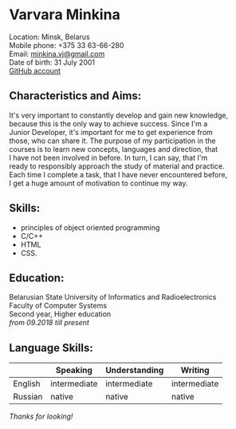 #   Varvara Minkina     
Location: Minsk, Belarus  
Mobile phone: +375 33 63-66-280  
Email: <minkina.vj@gmail.com>  
Date of birth: 31 July 2001  
[GitHub account](https://github.com/Varenique)  

## Characteristics and Aims:  

It's very important to constantly develop and gain new knowledge,  
because this is the only way to achieve success. Since I'm a  
Junior Developer, it's important for me to get experience from  
those, who can share it. The purpose of my participation in the  
courses is to learn new concepts, languages and direction, that  
I have not been involved in before. In turn, I can say, that I'm  
ready to responsibly approach the study of material and practice.  
Each time I complete a task, that I have never encountered before,  
I get a huge amount of motivation to continue my way.  

## Skills:  
- principles of object oriented programming
- C/C++
- HTML
- CSS.

## Education:  
Belarusian State University of Informatics and Radioelectronics  
Faculty of Computer Systems  
Second year, Higher education  
*from 09.2018  till present*

## Language Skills:

|	        |Speaking	      |Understanding	|Writing      |  
|---------|---------------|---------------|------------ |  
|English	|intermediate	  |intermediate	  |intermediate |  
|Russian	|native	      	|native	      	|native       |  

*Thanks for looking!*  
